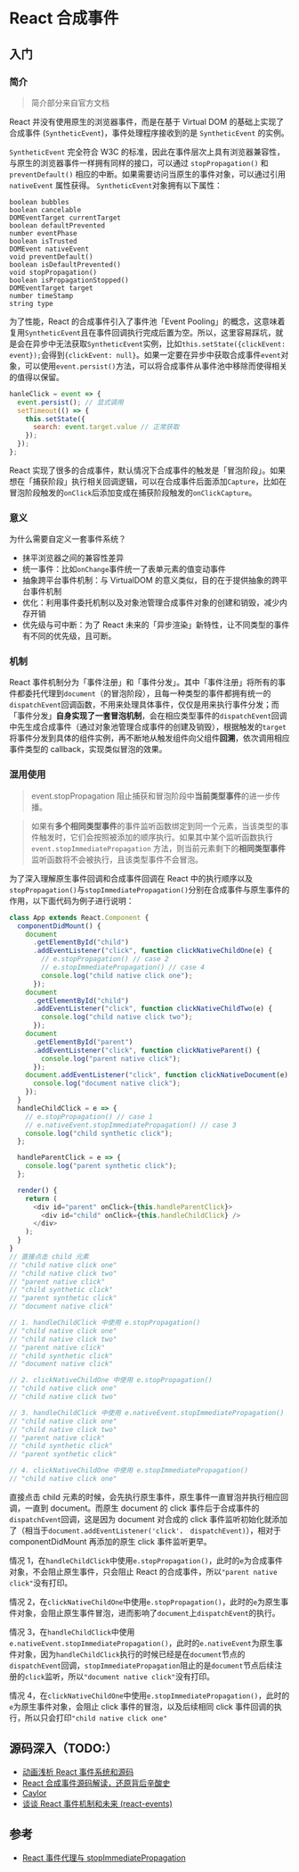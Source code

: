 # React 合成事件

## 入门

### 简介

> 简介部分来自官方文档

React 并没有使用原生的浏览器事件，而是在基于 Virtual DOM 的基础上实现了合成事件 (`SyntheticEvent`)，事件处理程序接收到的是 `SyntheticEvent` 的实例。

`SyntheticEvent` 完全符合 W3C 的标准，因此在事件层次上具有浏览器兼容性，与原生的浏览器事件一样拥有同样的接口，可以通过 `stopPropagation()` 和 `preventDefault()` 相应的中断。如果需要访问当原生的事件对象，可以通过引用 `nativeEvent` 属性获得。
`SyntheticEvent`对象拥有以下属性：

```plain
boolean bubbles
boolean cancelable
DOMEventTarget currentTarget
boolean defaultPrevented
number eventPhase
boolean isTrusted
DOMEvent nativeEvent
void preventDefault()
boolean isDefaultPrevented()
void stopPropagation()
boolean isPropagationStopped()
DOMEventTarget target
number timeStamp
string type
```

为了性能，React 的合成事件引入了事件池「Event Pooling」的概念，这意味着复用`SyntheticEvent`且在事件回调执行完成后置为空。所以，这里容易踩坑，就是会在异步中无法获取`SyntheticEvent`实例，比如`this.setState({clickEvent: event});`会得到`{clickEvent: null}`。如果一定要在异步中获取合成事件`event`对象，可以使用`event.persist()`方法，可以将合成事件从事件池中移除而使得相关的值得以保留。

```js
hanleClick = event => {
  event.persist(); // 显式调用
  setTimeout(() => {
    this.setState({
      search: event.target.value // 正常获取
    });
  });
};
```

React 实现了很多的合成事件，默认情况下合成事件的触发是「冒泡阶段」。如果想在「捕获阶段」执行相关回调逻辑，可以在合成事件后面添加`Capture`，比如在冒泡阶段触发的`onClick`后添加变成在捕获阶段触发的`onClickCapture`。

### 意义

为什么需要自定义一套事件系统？

- 抹平浏览器之间的兼容性差异
- 统一事件：比如`onChange`事件统一了表单元素的值变动事件
- 抽象跨平台事件机制：与 VirtualDOM 的意义类似，目的在于提供抽象的跨平台事件机制
- 优化：利用事件委托机制以及对象池管理合成事件对象的创建和销毁，减少内存开销
- 优先级与可中断：为了 React 未来的「异步渲染」新特性，让不同类型的事件有不同的优先级，且可断。

### 机制

React 事件机制分为「事件注册」和「事件分发」。其中「事件注册」将所有的事件都委托代理到`document`（的冒泡阶段），且每一种类型的事件都拥有统一的`dispatchEvent`回调函数，不用来处理具体事件，仅仅是用来执行事件分发；而「事件分发」**自身实现了一套冒泡机制**，会在相应类型事件的`dispatchEvent`回调中先生成合成事件（通过对象池管理合成事件的创建及销毁），根据触发的`target`将事件分发到具体的组件实例，再不断地从触发组件向父组件**回溯**，依次调用相应事件类型的 callback，实现类似冒泡的效果。

### 混用使用

> event.stopPropagation 阻止捕获和冒泡阶段中**当前类型事件**的进一步传播。

> 如果有**多个相同类型事件**的事件监听函数绑定到同一个元素，当该类型的事件触发时，它们会按照被添加的顺序执行。如果其中某个监听函数执行 `event.stopImmediatePropagation` 方法，则当前元素剩下的**相同类型事件**监听函数将不会被执行，且该类型事件不会冒泡。

为了深入理解原生事件回调和合成事件回调在 React 中的执行顺序以及`stopPropagation()`与`stopImmediatePropagation()`分别在合成事件与原生事件的作用，以下面代码为例子进行说明：

```js
class App extends React.Component {
  componentDidMount() {
    document
      .getElementById("child")
      .addEventListener("click", function clickNativeChildOne(e) {
        // e.stopPropagation() // case 2
        // e.stopImmediatePropagation() // case 4
        console.log("child native click one");
      });
    document
      .getElementById("child")
      .addEventListener("click", function clickNativeChildTwo(e) {
        console.log("child native click two");
      });
    document
      .getElementById("parent")
      .addEventListener("click", function clickNativeParent() {
        console.log("parent native click");
      });
    document.addEventListener("click", function clickNativeDocument(e) {
      console.log("document native click");
    });
  }
  handleChildClick = e => {
    // e.stopPropagation() // case 1
    // e.nativeEvent.stopImmediatePropagation() // case 3
    console.log("child synthetic click");
  };

  handleParentClick = e => {
    console.log("parent synthetic click");
  };

  render() {
    return (
      <div id="parent" onClick={this.handleParentClick}>
        <div id="child" onClick={this.handleChildClick} />
      </div>
    );
  }
}
// 直接点击 child 元素
// "child native click one"
// "child native click two"
// "parent native click"
// "child synthetic click"
// "parent synthetic click"
// "document native click"

// 1. handleChildClick 中使用 e.stopPropagation()
// "child native click one"
// "child native click two"
// "parent native click"
// "child synthetic click"
// "document native click"

// 2. clickNativeChildOne 中使用 e.stopPropagation()
// "child native click one"
// "child native click two"

// 3. handleChildClick 中使用 e.nativeEvent.stopImmediatePropagation()
// "child native click one"
// "child native click two"
// "parent native click"
// "child synthetic click"
// "parent synthetic click"

// 4. clickNativeChildOne 中使用 e.stopImmediatePropagation()
// "child native click one"
```

直接点击 child 元素的时候，会先执行原生事件，原生事件一直冒泡并执行相应回调，一直到 document。而原生 document 的 click 事件后于合成事件的`dispatchEvent`回调，这是因为 document 对合成的 click 事件监听初始化就添加了（相当于`document.addEventListener('click'， dispatchEvent)`），相对于 componentDidMount 再添加的原生 click 事件监听更早。

情况 1，在`handleChildClick`中使用`e.stopPropagation()`，此时的`e`为合成事件对象，不会阻止原生事件，只会阻止 React 的合成事件，所以`"parent native click"`没有打印。

情况 2，在`clickNativeChildOne`中使用`e.stopPropagation()`，此时的`e`为原生事件对象，会阻止原生事件冒泡，进而影响了`document`上`dispatchEvent`的执行。

情况 3，在`handleChildClick`中使用`e.nativeEvent.stopImmediatePropagation()`，此时的`e.nativeEvent`为原生事件对象，因为`handleChildClick`执行的时候已经是在`document`节点的`dispatchEvent`回调，`stopImmediatePropagation`阻止的是`document`节点后续注册的`click`监听，所以`"document native click"`没有打印。

情况 4，在`clickNativeChildOne`中使用`e.stopImmediatePropagation()`，此时的`e`为原生事件对象，会阻止 click 事件的冒泡，以及后续相同 click 事件回调的执行，所以只会打印`"child native click one"`

## 源码深入（TODO:）

- [动画浅析 React 事件系统和源码](https://www.lzane.com/tech/react-event-system-and-source-code/)
- [React 合成事件源码解读，还原背后辛酸史](https://juejin.im/post/5d43d7016fb9a06aff5e5301)
- [Caylor](https://www.caylor.cc/post/2018-06/react%E6%BA%90%E7%A0%81%E9%98%85%E8%AF%BB-4-%E5%90%88%E6%88%90%E4%BA%8B%E4%BB%B6/)
- [谈谈 React 事件机制和未来 (react-events)](https://juejin.im/post/5d44e3745188255d5861d654)

## 参考

- [React 事件代理与 stopImmediatePropagation](https://github.com/youngwind/blog/issues/107)
